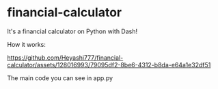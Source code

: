 # financial-calculator
It's a financial calculator on Python with Dash!

How it works:

https://github.com/Heyashi777/financial-calculator/assets/128016993/79095df2-8be6-4312-b8da-e64a1e32df51

The main code you can see in app.py
